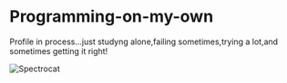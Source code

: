# Programming-on-my-own
Profile in process...just studyng alone,failing sometimes,trying a lot,and sometimes getting it right!

![Spectrocat](https://pin.it/1lIBMuT8C)
